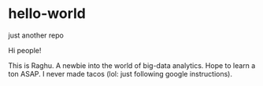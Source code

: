 # hello-world
just another repo

Hi people!

This is Raghu. A newbie into the world of big-data analytics. Hope to learn a ton ASAP. I never made tacos (lol: just following google instructions).

